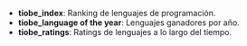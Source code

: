 * **tiobe_index**: Ranking de lenguajes de programación.  
* **tiobe_language of the year**: Lenguajes ganadores por año.  
* **tiobe_ratings**: Ratings de lenguajes a lo largo del tiempo.  
